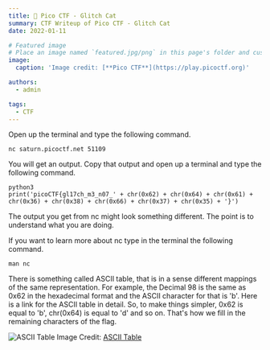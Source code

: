 ```yaml
---
title: 🚩 Pico CTF - Glitch Cat
summary: CTF Writeup of Pico CTF - Glitch Cat
date: 2022-01-11

# Featured image
# Place an image named `featured.jpg/png` in this page's folder and customize its options here.
image:
  caption: 'Image credit: [**Pico CTF**](https://play.picoctf.org)'

authors:
  - admin

tags:
  - CTF
---
```


Open up the terminal and type the following command.

```shell
nc saturn.picoctf.net 51109
```

You will get an output. Copy that output and open up a terminal and type the following command.

```shell
python3
print('picoCTF{gl17ch_m3_n07_' + chr(0x62) + chr(0x64) + chr(0x61) + chr(0x36) + chr(0x38) + chr(0x66) + chr(0x37) + chr(0x35) + '}')
```

The output you get from nc might look something different. The point is to understand what you are doing.

If you want to learn more about nc type in the terminal the following command.

```shell
man nc
```

There is something called ASCII table, that is in a sense different mappings of the same representation. For example, the Decimal 98 is the same as 0x62 in the hexadecimal format and the ASCII character for that is 'b'. Here is a link for the ASCII table in detail. So, to make things simpler, 0x62 is equal to 'b', chr(0x64) is equal to 'd' and so on. That's how we fill in the remaining characters of the flag.

![ASCII Table](/ascii_table.png "ASCII Table")
Image Credit: [ASCII Table](https://ss64.com/ascii.html)